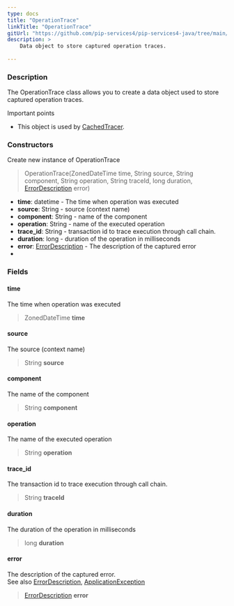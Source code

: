 ```yaml
---
type: docs
title: "OperationTrace"
linkTitle: "OperationTrace"
gitUrl: "https://github.com/pip-services4/pip-services4-java/tree/main/pip-services4-observability-java"
description: >
    Data object to store captured operation traces.
    
---
```


### Description

The OperationTrace class allows you to create a data object used to store captured operation traces.

Important points

- This object is used by [CachedTracer](../cached_tracer). 

### Constructors
Create new instance of OperationTrace

> OperationTrace(ZonedDateTime time, String source, String component, String operation, String traceId, long duration, [ErrorDescription](../../../commons/errors/error_description) error)

- **time**: datetime - The time when operation was executed
- **source**: String - source (context name)
- **component**: String - name of the component
- **operation**: String - name of the executed operation
- **trace_id**: String - transaction id to trace execution through call chain. 
- **duration**: long - duration of the operation in milliseconds
- **error**: [ErrorDescription](../../../commons/errors/error_description) - The description of the captured error
- 

### Fields

<span class="hide-title-link">

#### time
The time when operation was executed
> ZonedDateTime **time**

#### source
The source (context name)
> String **source** 

#### component
 The name of the component
> String **component**

#### operation
The name of the executed operation
> String **operation**

#### trace_id
The transaction id to trace execution through call chain. 
> String **traceId**

#### duration
The duration of the operation in milliseconds
> long **duration**

#### error
The description of the captured error.  
See also [ErrorDescription](../../../commons/errors/error_description), [ApplicationException](../../../commons/errors/application_exception)
> [ErrorDescription](../../../commons/errors/error_description) **error**

</span>
